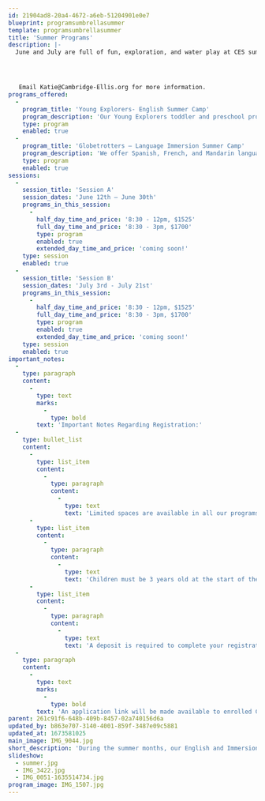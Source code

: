 ```yaml
---
id: 21904ad8-20a4-4672-a6eb-51204901e0e7
blueprint: programsumbrellasummer
template: programsumbrellasummer
title: 'Summer Programs'
description: |-
  June and July are full of fun, exploration, and water play at CES summer camp! We offer 8:30-12:00pm, 8:30-3:00pm, or 8:30-6pm programming for Toddlers and Preschoolers alike. Toddler-age classrooms are available for children 1.9 years and older. Language Immersion classrooms in French, Mandarin, and Spanish are available for children over the age of 3 years.




   Email Katie@Cambridge-Ellis.org for more information.
programs_offered:
  -
    program_title: 'Young Explorers- English Summer Camp'
    program_description: 'Our Young Explorers toddler and preschool programs both explore a variety of topics including arts, music and movement, nature, and science. They include CES traditions such as weekly cooking projects and lots of outdoor play.'
    type: program
    enabled: true
  -
    program_title: 'Globetrotters – Language Immersion Summer Camp'
    program_description: 'We offer Spanish, French, and Mandarin language programs for children who are completely new to foreign languages, fluent, or anywhere in between.'
    type: program
    enabled: true
sessions:
  -
    session_title: 'Session A'
    session_dates: 'June 12th – June 30th'
    programs_in_this_session:
      -
        half_day_time_and_price: '8:30 - 12pm, $1525'
        full_day_time_and_price: '8:30 - 3pm, $1700'
        type: program
        enabled: true
        extended_day_time_and_price: 'coming soon!'
    type: session
    enabled: true
  -
    session_title: 'Session B'
    session_dates: 'July 3rd - July 21st'
    programs_in_this_session:
      -
        half_day_time_and_price: '8:30 - 12pm, $1525'
        full_day_time_and_price: '8:30 - 3pm, $1700'
        type: program
        enabled: true
        extended_day_time_and_price: 'coming soon!'
    type: session
    enabled: true
important_notes:
  -
    type: paragraph
    content:
      -
        type: text
        marks:
          -
            type: bold
        text: 'Important Notes Regarding Registration:'
  -
    type: bullet_list
    content:
      -
        type: list_item
        content:
          -
            type: paragraph
            content:
              -
                type: text
                text: 'Limited spaces are available in all our programs. Once a program is full, you will have the option to add yourself to the waitlist. We will notify you if space becomes available.'
      -
        type: list_item
        content:
          -
            type: paragraph
            content:
              -
                type: text
                text: 'Children must be 3 years old at the start of the program in order to enroll in any of the Language Immersion programs.'
      -
        type: list_item
        content:
          -
            type: paragraph
            content:
              -
                type: text
                text: 'A deposit is required to complete your registration. Your deposit amount is shown in the “Payment Plan(s)” section at checkout. The remainder of the balance must be paid by April 15. If you need to withdraw sessions or cancel completely, you may inform us by April 1 to be refunded.'
  -
    type: paragraph
    content:
      -
        type: text
        marks:
          -
            type: bold
        text: 'An application link will be made available to enrolled CES families on February 1st. Families who are new to the CES community can apply on February 15th.'
parent: 261c91f6-648b-409b-8457-02a740156d6a
updated_by: b863e707-3140-4001-859f-3487e09c5881
updated_at: 1673581025
main_image: IMG_9044.jpg
short_description: 'During the summer months, our English and Immersion Language summer camps are available to all children! Whether they have been previously enrolled at CES or are new to the community!'
slideshow:
  - summer.jpg
  - IMG_3422.jpg
  - IMG_0051-1635514734.jpg
program_image: IMG_1507.jpg
---
```

